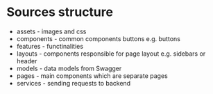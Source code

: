 # Sources structure

* assets - images and css
* components - common components buttons e.g. buttons
* features - functinalities
* layouts - components responsible for page layout e.g. sidebars or header
* models - data models from Swagger
* pages - main components which are separate pages
* services - sending requests to backend
